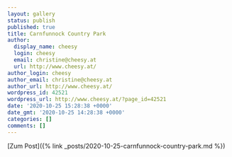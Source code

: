 ```yaml
---
layout: gallery
status: publish
published: true
title: Carnfunnock Country Park
author:
  display_name: cheesy
  login: cheesy
  email: christine@cheesy.at
  url: http://www.cheesy.at/
author_login: cheesy
author_email: christine@cheesy.at
author_url: http://www.cheesy.at/
wordpress_id: 42521
wordpress_url: http://www.cheesy.at/?page_id=42521
date: '2020-10-25 15:28:38 +0000'
date_gmt: '2020-10-25 14:28:38 +0000'
categories: []
comments: []
---
```

<!-- wp:core-embed/wordpress {"url":"http://www.cheesy.at/2020/10/carnfunnock-country-park/","type":"rich","providerNameSlug":"cheesy-at","className":""} -->
[Zum Post]({% link _posts/2020-10-25-carnfunnock-country-park.md %})
<!-- /wp:core-embed/wordpress -->
<!-- wp:paragraph --><!-- /wp:paragraph -->
